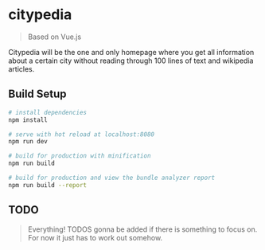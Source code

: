 # citypedia
> Based on Vue.js

Citypedia will be the one and only homepage where you get all information about a certain city without reading through 100 lines of text and wikipedia articles.

## Build Setup

``` bash
# install dependencies
npm install

# serve with hot reload at localhost:8080
npm run dev

# build for production with minification
npm run build

# build for production and view the bundle analyzer report
npm run build --report
```

## TODO

> Everything! TODOS gonna be added if there is something to focus on. For now it just has to work out somehow.
